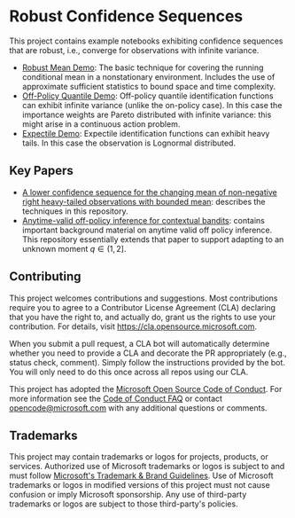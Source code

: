 # Robust Confidence Sequences

This project contains example notebooks exhibiting confidence sequences that are robust, i.e., converge for observations with infinite variance.

  * [Robust Mean Demo](csrobustmean.ipynb): The basic technique for covering the running conditional mean in a nonstationary environment.  Includes the use of approximate sufficient statistics to bound space and time complexity.
  * [Off-Policy Quantile Demo](csnsopquantile.ipynb): Off-policy quantile identification functions can exhibit infinite variance (unlike the on-policy case).  In this case the importance weights are Pareto distributed with infinite variance: this might arise in a continuous action problem.
  * [Expectile Demo](csnsexpectile.ipynb): Expectile identification functions can exhibit heavy tails.  In this case the observation is Lognormal distributed.

## Key Papers

  * [A lower confidence sequence for the changing mean of non-negative right heavy-tailed observations with bounded mean](https://arxiv.org/abs/2210.11133): describes the techniques in this repository.
  * [Anytime-valid off-policy inference for contextual bandits](https://arxiv.org/abs/2210.10768): contains important background material on anytime valid off policy inference.  This repository essentially extends that paper to support adapting to an unknown moment $q \in (1, 2]$.

## Contributing

This project welcomes contributions and suggestions.  Most contributions require you to agree to a
Contributor License Agreement (CLA) declaring that you have the right to, and actually do, grant us
the rights to use your contribution. For details, visit https://cla.opensource.microsoft.com.

When you submit a pull request, a CLA bot will automatically determine whether you need to provide
a CLA and decorate the PR appropriately (e.g., status check, comment). Simply follow the instructions
provided by the bot. You will only need to do this once across all repos using our CLA.

This project has adopted the [Microsoft Open Source Code of Conduct](https://opensource.microsoft.com/codeofconduct/).
For more information see the [Code of Conduct FAQ](https://opensource.microsoft.com/codeofconduct/faq/) or
contact [opencode@microsoft.com](mailto:opencode@microsoft.com) with any additional questions or comments.

## Trademarks

This project may contain trademarks or logos for projects, products, or services. Authorized use of Microsoft 
trademarks or logos is subject to and must follow 
[Microsoft's Trademark & Brand Guidelines](https://www.microsoft.com/en-us/legal/intellectualproperty/trademarks/usage/general).
Use of Microsoft trademarks or logos in modified versions of this project must not cause confusion or imply Microsoft sponsorship.
Any use of third-party trademarks or logos are subject to those third-party's policies.

